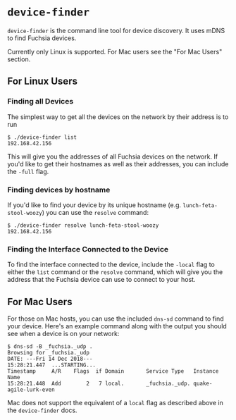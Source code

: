 # `device-finder`

`device-finder` is the command line tool for device discovery. It uses mDNS to
find Fuchsia devices.

Currently only Linux is supported. For Mac users see the "For Mac Users"
section.

## For Linux Users

### Finding all Devices

The simplest way to get all the devices on the network by their address is to
run

```
$ ./device-finder list
192.168.42.156
```

This will give you the addresses of all Fuchsia devices on the network. If you'd
like to get their hostnames as well as their addresses, you can include the
`-full` flag.

### Finding devices by hostname

If you'd like to find your device by its unique hostname (e.g.
`lunch-feta-stool-woozy`) you can use the `resolve` command:

```
$ ./device-finder resolve lunch-feta-stool-woozy
192.168.42.156
```

### Finding the Interface Connected to the Device

To find the interface connected to the device, include the `-local` flag to
either the `list` command or the `resolve` command, which will give you the
address that the Fuchsia device can use to connect to your host.

## For Mac Users

For those on Mac hosts, you can use the included `dns-sd` command to find your
device. Here's an example command along with the output you should see when a
device is on your network:

```
$ dns-sd -B _fuchsia._udp .
Browsing for _fuchsia._udp
DATE: ---Fri 14 Dec 2018---
15:28:21.447  ...STARTING...
Timestamp     A/R    Flags  if Domain       Service Type   Instance Name
15:28:21.448  Add        2   7 local.       _fuchsia._udp. quake-agile-lurk-even
```

Mac does not support the equivalent of a `local` flag as described above in the
`device-finder` docs.

